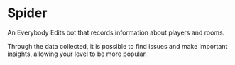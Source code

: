 # Spider
An Everybody Edits bot that records information about players and rooms.

Through the data collected, it is possible to find issues and make important insights, allowing your level to be more popular.

